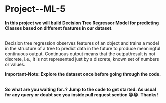 # Project--ML-5

<table>

  **In this project we will build Decision Tree Regressor Model for predicting Classes based on different features in our dataset**.<br></br>

  Decision tree regression observes features of an object and trains a model in the structure of a tree to predict data in the future to produce meaningful continuous output.
  Continuous output means that the output/result is not discrete, i.e., it is not represented just by a discrete, known set of numbers or values.

  **Important-Note: Explore the dataset once before going through the code.**
</table>

**So what are you waiting for..? Jump to the code to get started. As usual for any query or doubt see you inside pull request section 😁😂. Thanks!**


